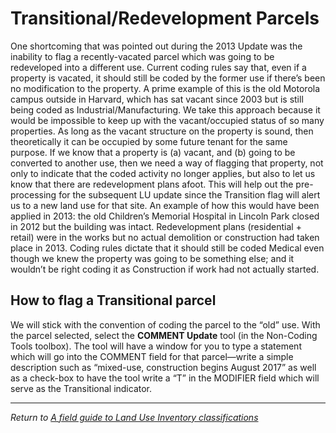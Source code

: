 # Transitional/Redevelopment Parcels

One shortcoming that was pointed out during the 2013 Update was the
inability to flag a recently-vacated parcel which was going to be
redeveloped into a different use. Current coding rules say that, even if
a property is vacated, it should still be coded by the former use if
there’s been no modification to the property. A prime example of this is
the old Motorola campus outside in Harvard, which has sat vacant since
2003 but is still being coded as Industrial/Manufacturing. We take this
approach because it would be impossible to keep up with the
vacant/occupied status of so many properties. As long as the vacant
structure on the property is sound, then theoretically it can be
occupied by some future tenant for the same purpose. If we know that a
property is (a) vacant, and (b) going to be converted to another use,
then we need a way of flagging that property, not only to indicate that
the coded activity no longer applies, but also to let us know that there
are redevelopment plans afoot. This will help out the pre-processing for
the subsequent LU update since the Transition flag will alert us to a
new land use for that site. An example of how this would have been
applied in 2013: the old Children’s Memorial Hospital in Lincoln Park
closed in 2012 but the building was intact. Redevelopment plans
(residential + retail) were in the works but no actual demolition or
construction had taken place in 2013. Coding rules dictate that it
should still be coded Medical even though we knew the property was going
to be something else; and it wouldn’t be right coding it as Construction
if work had not actually started.

## How to flag a Transitional parcel
We will stick with the convention
of coding the parcel to the “old” use. With the parcel selected, select
the **COMMENT Update** tool (in the Non-Coding Tools toolbox). The tool
will have a window for you to type a statement which will go into the
COMMENT field for that parcel—write a simple description such as
“mixed-use, construction begins August 2017” as well as a check-box to
have the tool write a “T” in the MODIFIER field which will serve as the
Transitional indicator.

---

*Return to [A field guide to Land Use Inventory classifications](./README.md)*
